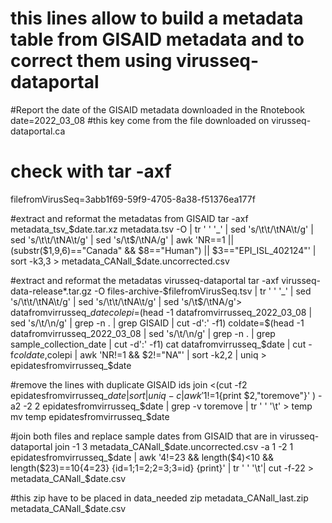 # this lines allow to build a metadata table from GISAID metadata and to correct them using  virusseq-dataportal

#Report the date of the GISAID metadata downloaded in the Rnotebook
date=2022_03_08
#this key come from the file downloaded on virusseq-dataportal.ca
# check with tar -axf <archive>
filefromVirusSeq=3abb1f69-59f9-4705-8a38-f51376ea177f

#extract and reformat the metadatas from GISAID
tar -axf metadata_tsv_$date.tar.xz metadata.tsv -O | tr ' ' '_'  | sed 's/\t\t/\tNA\t/g' | sed 's/\t\t/\tNA\t/g' | sed 's/\t$/\tNA/g' | awk 'NR==1 || (substr($1,9,6)=="Canada" && $8=="Human") || $3=="EPI_ISL_402124"'  | sort -k3,3 > metadata_CANall_$date.uncorrected.csv 


#extract and reformat the metadatas virusseq-dataportal
tar -axf virusseq-data-release*.tar.gz -O  files-archive-$filefromVirusSeq.tsv | tr ' ' '_'  | sed 's/\t\t/\tNA\t/g' | sed 's/\t\t/\tNA\t/g' | sed 's/\t$/\tNA/g'> datafromvirrusseq_$date
colepi=$(head -1 datafromvirrusseq_2022_03_08 | sed 's/\t/\n/g' | grep -n . | grep GISAID | cut -d':' -f1)
coldate=$(head -1 datafromvirrusseq_2022_03_08 | sed 's/\t/\n/g' | grep -n . | grep sample_collection_date | cut -d':' -f1)
cat datafromvirrusseq_$date | cut -f$coldate,$colepi | awk 'NR!=1 && $2!="NA"' | sort -k2,2 | uniq > epidatesfromvirrusseq_$date

#remove the lines with duplicate GISAID ids
join <(cut -f2 epidatesfromvirrusseq_$date  | sort | uniq -c | awk '$1!=1{print $2,"toremove"}' ) -a2 -2 2 epidatesfromvirrusseq_$date | grep -v toremove | tr ' ' '\t'  > temp
mv temp epidatesfromvirrusseq_$date

#join both files and replace sample dates from GISAID that are in virusseq-dataportal
join -1 3 metadata_CANall_$date.uncorrected.csv -a 1 -2 1 epidatesfromvirrusseq_$date | awk '$4!=$23 && length($4)<10 && length($23)==10{$4=$23} {id=$1;$1=$2;$2=$3;$3=id} {print}' | tr ' ' '\t'| cut -f-22 > metadata_CANall_$date.csv

#this zip have to be placed in data_needed
zip metadata_CANall_last.zip metadata_CANall_$date.csv

